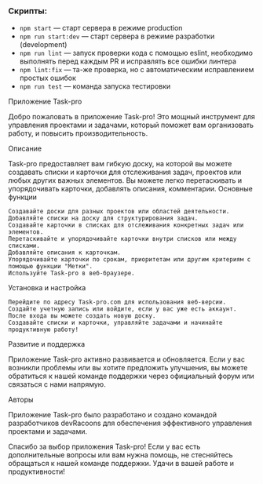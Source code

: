 ### Скрипты:

- `npm start` &mdash; старт сервера в режиме production
- `npm run start:dev` &mdash; старт сервера в режиме разработки (development)
- `npm run lint` &mdash; запуск проверки кода с помощью eslint, необходимо выполнять перед каждым PR и исправлять все ошибки линтера
- `npm lint:fix` &mdash; та-же проверка, но с автоматическим исправлением простых ошибок
- `npm run test` &mdash; команда запуска тестировки

Приложение Task-pro

Добро пожаловать в приложение Task-pro! Это мощный инструмент для управления проектами и задачами, который поможет вам организовать работу, и повысить производительность.

Описание

Task-pro предоставляет вам гибкую доску, на которой вы можете создавать списки и карточки для отслеживания задач, проектов или любых других важных элементов. Вы можете легко перетаскивать и упорядочивать карточки, добавлять описания, комментарии.
Основные функции

    Создавайте доски для разных проектов или областей деятельности.
    Добавляйте списки на доску для структурирования задач.
    Создавайте карточки в списках для отслеживания конкретных задач или элементов.
    Перетаскивайте и упорядочивайте карточки внутри списков или между списками.
    Добавляйте описания к карточкам.
    Упорядочивайте карточки по срокам, приоритетам или другим критериям с помощью функции "Метки".
    Используйте Task-pro в веб-браузере.

Установка и настройка

    Перейдите по адресу Task-pro.com для использования веб-версии.
    Создайте учетную запись или войдите, если у вас уже есть аккаунт.
    После входа вы можете создать новую доску.
    Создавайте списки и карточки, управляйте задачами и начинайте продуктивную работу!

Развитие и поддержка

Приложение Task-pro активно развивается и обновляется. Если у вас возникли проблемы или вы хотите предложить улучшения, вы можете обратиться к нашей команде поддержки через официальный форум или связаться с нами напрямую.

Авторы

Приложение Task-pro было разработано и создано командой разработчиков devRacoons для обеспечения эффективного управления проектами и задачами.

Спасибо за выбор приложения Task-pro! Если у вас есть дополнительные вопросы или вам нужна помощь, не стесняйтесь обращаться к нашей команде поддержки. Удачи в вашей работе и продуктивности!
